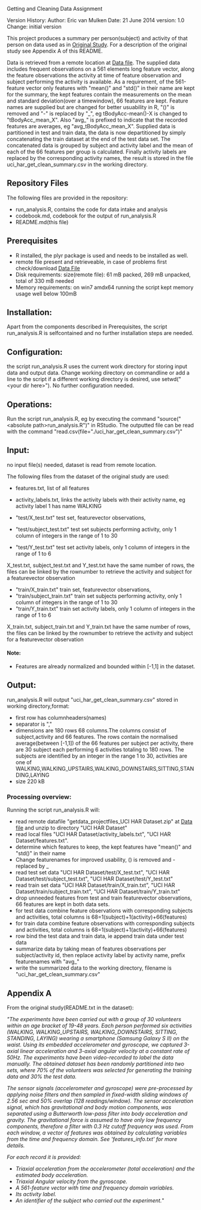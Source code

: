 Getting and Cleaning Data Assignment

Version History:
Author: Eric van Mulken
Date: 21 June 2014
version: 1.0
Change: initial version


This project produces a summary per person(subject) and activity of that person on data used as in [Original Study](http://archive.ics.uci.edu/ml/datasets/Human+Activity+Recognition+Using+Smartphones). For a description of the original study see Appendix A of this README.

Data is retrieved from a remote location at [Data file](https://d396qusza40orc.cloudfront.net/getdata%2Fprojectfiles%2FUCI%20HAR%20Dataset.zip).
The supplied data includes frequent observations on a 561 elements long feature vector, along the feature observations the activity at time of feature observation and subject performing the activity is available. As a requirement, of the 561-feature vector only features with "mean()" and "std()" in their name are kept for the summary, the kept features contain the measurements on the mean and standard deviation(over a timewindow), 66 features are kept. Feature names are supplied but are changed for better usuability in R, "()" is removed and "-" is replaced by "\_", eg tBodyAcc-mean()-X is changed to "tBodyAcc\_mean\_X". Also "avg_" is prefixed to indicate that the recorded features are averages, eg "avg\_tBodyAcc\_mean\_X".
Supplied data is partitioned in test and train data, the data is now departitioned by simply concatenating the train dataset at the end of the test data set. The concatenated data is grouped by subject and activity label and the mean of each of the 66 features per group is calculated. Finally activity labels are replaced by the corresponding activity names, the result is stored in the file uci_har_get_clean_summary.csv in the working directory.

## Repository Files
The following files are provided in the repository:
- run_analysis.R, contains the code for data intake and analysis
- codebook.md, codebook for the output of run_analysis.R
- README.md(this file)

## Prerequisites
- R installed, the plyr package is used and needs to be installed as well.
- remote file present and retrieveable, in case of problems first check/download [Data File](https://d396qusza40orc.cloudfront.net/getdata%2Fprojectfiles%2FUCI%20HAR%20Dataset.zip)
- Disk requirements: size(remote file): 61 mB packed, 269 mB unpacked, total of 330 mB needed
- Memory requirements: on win7 amdx64 running the script kept memory usage well below 100mB

## Installation:
Apart from the components described in Prerequisites, the script run_analysis.R is selfcontained and no further installation steps are needed.
## Configuration:
the script run_analysis.R uses the current work directory for storing input data and output data. Change working directory on commandline or add a line to the script if a different working directory is desired, use setwd("\<your dir here\>"). No further configuration needed.
## Operations:
Run the script run_analysis.R, eg by executing the command "source("\<absolute path\>run_analysis.R")" in RStudio.
The outputted file can be read with the command "read.csv(file="./uci_har_get_clean_summary.csv")"

## Input:
no input file(s) needed, dataset is read from remote location.

The following files from the dataset of the original study are used:
- features.txt, list of all features
- activity_labels.txt, links the activity labels with their activity name, eg activity label 1 has name WALKING

- "test/X_test.txt" test set, featurevector observations,
- "test/subject_test.txt" test set subjects performing activity, only 1 column of integers in the range of 1 to 30
- "test/Y_test.txt" test set activity labels, only 1 column of integers in the range of 1 to 6

X_test.txt, subject_test.txt and Y_test.txt have the same number of rows, the files can be linked by the rownumber to retrieve the activity and subject for a featurevector observation

- "train/X_train.txt" train set, featurevector observations,
- "train/subject_train.txt" train set subjects performing activity, only 1 column of integers in the range of 1 to 30
- "train/Y_train.txt" train set activity labels, only 1 column of integers in the range of 1 to 6

X_train.txt, subject_train.txt and Y_train.txt have the same number of rows, the files can be linked by the rownumber to retrieve the activity and subject for a featurevector observation

#### Note: 
- Features are already normalized and bounded within [-1,1] in the dataset.

## Output:
run_analysis.R will output "uci_har_get_clean_summary.csv" stored in working directory,format:
- first row has columnheaders(names)
- separator is ","
- dimensions are 180 rows 68 columns.The columns consist of subject,activity and 66 features. The rows contain the normalised average(between [-1,1]) of the 66 features per subject per activity, there are 30 subject each performing 6 activities totaling to 180 rows. The subjects are identified by an integer in the range 1 to 30, activities are one of WALKING,WALKING_UPSTAIRS,WALKING_DOWNSTAIRS,SITTING,STANDING,LAYING
- size 220 kB

### Processing overview:
Running the script run_analysis.R will:
- read remote datafile "getdata_projectfiles_UCI HAR Dataset.zip" at [Data file](https://d396qusza40orc.cloudfront.net/getdata%2Fprojectfiles%2FUCI%20HAR%20Dataset.zip) and unzip to directory "UCI HAR Dataset"
- read local files "UCI HAR Dataset/activity_labels.txt", "UCI HAR Dataset/features.txt".
- determine which features to keep,  the kept features have "mean()" and "std()" in their name
- Change featurenames for improved usability, () is removed and - replaced by _
- read test set data "UCI HAR Dataset/test/X_test.txt", "UCI HAR Dataset/test/subject_test.txt", "UCI HAR Dataset/test/Y_test.txt"
- read train set data "UCI HAR Dataset/train/X_train.txt", "UCI HAR Dataset/train/subject_train.txt", "UCI HAR Dataset/train/Y_train.txt"
- drop unneeded features from test and train featurevector observations, 66 features are kept in both data sets.
- for test data combine feature observations with corresponding subjects and activities, total columns is 68=1(subject)+1(activity)+66(features)
- for train data combine feature observations with corresponding subjects and activities, total columns is 68=1(subject)+1(activity)+66(features)
- row bind the test data and train data, ie append train data under test data
- summarize data by taking mean of features observations per subject/activity id, then replace activity label by activity name, prefix featurenames with "avg_"
- write the summarized data to the working directory, filename is "uci_har_get_clean_summary.csv"

## Appendix A
From the original study(README.txt in the dataset):

*"The experiments have been carried out with a group of 30 volunteers within an age bracket of 19-48 years. Each person performed six activities (WALKING, WALKING_UPSTAIRS, WALKING_DOWNSTAIRS, SITTING, STANDING, LAYING) wearing a smartphone (Samsung Galaxy S II) on the waist. Using its embedded accelerometer and gyroscope, we captured 3-axial linear acceleration and 3-axial angular velocity at a constant rate of 50Hz. The experiments have been video-recorded to label the data manually. The obtained dataset has been randomly partitioned into two sets, where 70% of the volunteers was selected for generating the training data and 30% the test data.* 

*The sensor signals (accelerometer and gyroscope) were pre-processed by applying noise filters and then sampled in fixed-width sliding windows of 2.56 sec and 50% overlap (128 readings/window). The sensor acceleration signal, which has gravitational and body motion components, was separated using a Butterworth low-pass filter into body acceleration and gravity. The gravitational force is assumed to have only low frequency components, therefore a filter with 0.3 Hz cutoff frequency was used. From each window, a vector of features was obtained by calculating variables from the time and frequency domain. See 'features_info.txt' for more details.*

*For each record it is provided:*
- *Triaxial acceleration from the accelerometer (total acceleration) and the estimated body acceleration.*
- *Triaxial Angular velocity from the gyroscope.* 
- *A 561-feature vector with time and frequency domain variables.*
- *Its activity label.*
- *An identifier of the subject who carried out the experiment.*"





